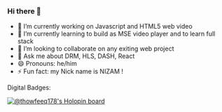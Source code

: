 ### Hi there 👋

- 🔭 I’m currently working on Javascript and HTML5 web video
- 🌱 I’m currently learning to build as MSE video player and to learn full stack
- 👯 I’m looking to collaborate on any exiting web project
- 💬 Ask me about DRM, HLS, DASH, React
- 😄 Pronouns: he/him
- ⚡ Fun fact: my Nick name is NIZAM ! 

<!--
**thowfeeq178/thowfeeq178** is a ✨ _special_ ✨ repository because its `README.md` (this file) appears on your GitHub profile.
-->

Digital Badges: 

[![@thowfeeq178's Holopin board](https://holopin.io/api/user/board?user=thowfeeq178)](https://holopin.io/@thowfeeq178)
